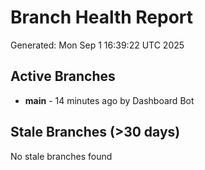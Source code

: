 # Branch Health Report
Generated: Mon Sep  1 16:39:22 UTC 2025

## Active Branches
- **main** - 14 minutes ago by Dashboard Bot

## Stale Branches (>30 days)
No stale branches found
